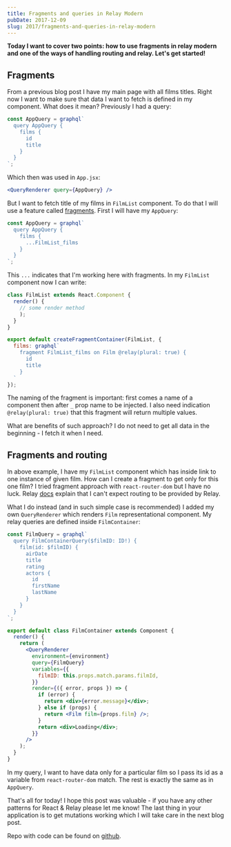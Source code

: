 ```yaml
---
title: Fragments and queries in Relay Modern
pubDate: 2017-12-09
slug: 2017/fragments-and-queries-in-relay-modern
---
```


**Today I want to cover two points: how to use fragments in relay modern and one of the ways of handling
routing and relay. Let's get started!**

## Fragments

From a previous blog post I have my main page with all films titles. Right now I want to make sure that
data I want to fetch is defined in my component. What does it mean? Previously I had a query:

```js
const AppQuery = graphql`
  query AppQuery {
    films {
      id
      title
    }
  }
`;
```

Which then was used in `App.jsx`:

```jsx
<QueryRenderer query={AppQuery} />
```

But I want to fetch title of my films in `FilmList` component. To do that I will use a feature called
[fragments](https://facebook.github.io/relay/docs/en/fragment-container.html). First I will have my
`AppQuery`:

```js
const AppQuery = graphql`
  query AppQuery {
    films {
      ...FilmList_films
    }
  }
`;
```

This `...` indicates that I'm working here with fragments. In my `FilmList` component now I can write:

```jsx
class FilmList extends React.Component {
  render() {
    // some render method
    );
  }
}

export default createFragmentContainer(FilmList, {
  films: graphql`
    fragment FilmList_films on Film @relay(plural: true) {
      id
      title
    }
  `
});
```

The naming of the fragment is important: first comes a name of a component then after `_` prop name to be injected.
I also need indication `@relay(plural: true)` that this fragment will return multiple values.

What are benefits of such approach? I do not need to get all data in the beginning - I fetch it when
I need.

## Fragments and routing

In above example, I have my `FilmList` component which has inside link to one instance of given film.
How can I create a fragment to get only for this one film? I tried fragment approach with `react-router-dom`
but I have no luck. Relay [docs](https://facebook.github.io/relay/docs/en/routing.html) explain that
I can't expect routing to be provided by Relay.

What I do instead (and in such simple case is recommended)
I added my own `QueryRenderer` which renders `Film` representational component. My relay queries are
defined inside `FilmContainer`:

```jsx
const FilmQuery = graphql`
  query FilmContainerQuery($filmID: ID!) {
    film(id: $filmID) {
      airDate
      title
      rating
      actors {
        id
        firstName
        lastName
      }
    }
  }
`;

export default class FilmContainer extends Component {
  render() {
    return (
      <QueryRenderer
        environment={environment}
        query={FilmQuery}
        variables={{
          filmID: this.props.match.params.filmId,
        }}
        render={({ error, props }) => {
          if (error) {
            return <div>{error.message}</div>;
          } else if (props) {
            return <Film film={props.film} />;
          }
          return <div>Loading</div>;
        }}
      />
    );
  }
}
```

In my query, I want to have data only for a particular film so I pass its id as a variable from
`react-router-dom` match. The rest is exactly the same as in `AppQuery`.

That's all for today! I hope this post was valuable - if you have any other patterns for React & Relay
please let me know! The last thing in your application is to get mutations working which I will take
care in the next blog post.

Repo with code can be found on
[github](https://github.com/krzysztofzuraw/personal-blog-projects/tree/master/blog_django_graphql_react_relay).
